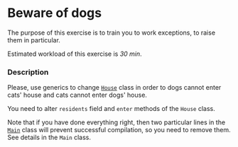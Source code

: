 # Beware of dogs

The purpose of this exercise is to train you to work exceptions, to raise them in particular.

Estimated workload of this exercise is _30 min_.

### Description
Please, use generics to change [`House`](src/main/java/com/epam/rd/autotasks/house/House.java) class in order to dogs cannot enter cats' house and cats cannot enter dogs' house. 

You need to alter `residents` field and `enter` methods of the `House` class.

Note that if you have done everything right, then two particular lines in the [`Main`](src/main/java/com/epam/rd/autotasks/house/Main.java) class will prevent successful compilation, so you need to remove them.
See details in the `Main` class.

